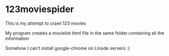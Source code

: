 # 123moviespider
This is my attempt to crawl 123 movies

My program creates a movielist html file in the same folder containing all the information

Somehow I can't install google-chrome on Linode servers :(
